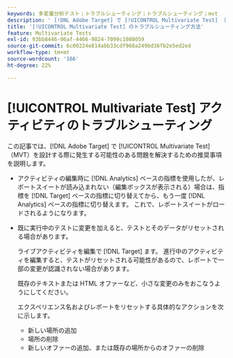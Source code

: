 ```yaml
---
keywords: 多変量分析テスト；トラブルシューティング；トラブルシューティング；mvt
description: ' [!DNL Adobe Target] で [!UICONTROL Multivariate Test] （MVT）アクティビティを使用する際に発生する可能性のある課題を、提案されたソリューションと共に紹介します。'
title: '[!UICONTROL Multivariate Test] のトラブルシューティング方法'
feature: Multivariate Tests
exl-id: 93bb8446-06af-4466-9824-7099c1080059
source-git-commit: 6c00224e814abb33cdf968a249bd36fb2e5ed2ed
workflow-type: tm+mt
source-wordcount: '166'
ht-degree: 22%

---
```


# [!UICONTROL Multivariate Test] アクティビティのトラブルシューティング

この記事では、[!DNL Adobe Target] で [!UICONTROL Multivariate Test] （MVT）を設計する際に発生する可能性のある問題を解決するための推奨事項を説明します。

* アクティビティの編集時に [!DNL Analytics] ベースの指標を使用したが、レポートスイートが読み込まれない（編集ボックスが表示される）場合は、指標を [!DNL Target] ベースの指標に切り替えてから、もう一度 [!DNL Analytics] ベースの指標に切り替えます。 これで、レポートスイートがロードされるようになります。
* 既に実行中のテストに変更を加えると、テストとそのデータがリセットされる場合があります。

  ライブアクティビティを編集で [!DNL Target] ます。 進行中のアクティビティを編集すると、テストがリセットされる可能性があるので、レポートで一部の変更が認識されない場合があります。

  既存のテキストまたは HTML オファーなど、小さな変更のみをおこなうようにしてください。

  エクスペリエンス名およびレポートをリセットする具体的なアクションを次に示します。

   * 新しい場所の追加
   * 場所の削除
   * 新しいオファーの追加、または既存の場所からのオファーの削除
